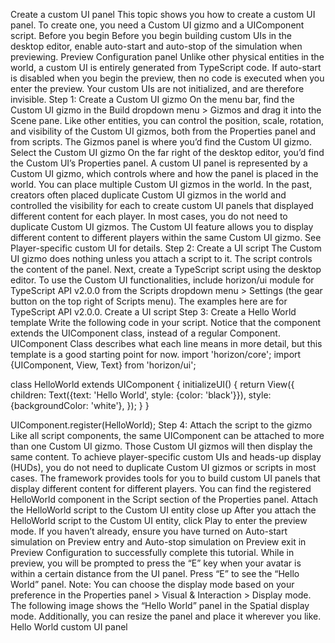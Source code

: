 Create a custom UI panel
This topic shows you how to create a custom UI panel. To create one, you need a Custom UI gizmo and a 
UIComponent
script.
Before you begin
Before you begin building custom UIs in the desktop editor, enable auto-start and auto-stop of the simulation when previewing.
Preview Configuration panel
Unlike other physical entities in the world, a custom UI is entirely generated from TypeScript code. If auto-start is disabled when you begin the preview, then no code is executed when you enter the preview. Your custom UIs are not initialized, and are therefore invisible.
Step 1: Create a Custom UI gizmo
On the menu bar, find the Custom UI gizmo in the Build dropdown menu > Gizmos and drag it into the Scene pane. Like other entities, you can control the position, scale, rotation, and visibility of the Custom UI gizmos, both from the Properties panel and from scripts.
The Gizmos panel is where you’d find the Custom UI gizmo.
Select the Custom UI gizmo
On the far right of the desktop editor, you’d find the Custom UI’s Properties panel.
A custom UI panel is represented by a Custom UI gizmo, which controls where and how the panel is placed in the world. You can place multiple Custom UI gizmos in the world.
In the past, creators often placed duplicate Custom UI gizmos in the world and controlled the visibility for each to create custom UI panels that displayed different content for each player. In most cases, you do not need to duplicate Custom UI gizmos. The Custom UI feature allows you to display different content to different players within the same Custom UI gizmo. See Player-specific custom UI for details.
Step 2: Create a UI script
The Custom UI gizmo does nothing unless you attach a script to it. The script controls the content of the panel. Next, create a TypeScript script using the desktop editor. To use the Custom UI functionalities, include horizon/ui module for TypeScript API v2.0.0 from the Scripts dropdown menu > Settings (the gear button on the top right of Scripts menu). The examples here are for TypeScript API v2.0.0.
Create a UI script
Step 3: Create a Hello World template
Write the following code in your script. Notice that the component extends the UIComponent class, instead of a regular Component. UIComponent Class describes what each line means in more detail, but this template is a good starting point for now.
import 'horizon/core';
import {UIComponent, View, Text} from 'horizon/ui';

class HelloWorld extends UIComponent {
  initializeUI() {
    return View({
      children: Text({text: 'Hello World', style: {color: 'black'}}),
      style: {backgroundColor: 'white'},
    });
  }
}

UIComponent.register(HelloWorld);
Step 4: Attach the script to the gizmo
Like all script components, the same UIComponent can be attached to more than one Custom UI gizmo. Those Custom UI gizmos will then display the same content.
To achieve player-specific custom UIs and heads-up display (HUDs), you do not need to duplicate Custom UI gizmos or scripts in most cases. The framework provides tools for you to build custom UI panels that display different content for different players.
You can find the registered HelloWorld component in the Script section of the Properties panel.
Attach the HelloWorld script to the Custom UI entity close up
After you attach the HelloWorld script to the Custom UI entity, click Play to enter the preview mode. If you haven’t already, ensure you have turned on Auto-start simulation on Preview entry and Auto-stop simulation on Preview exit in 
Preview Configuration
 to successfully complete this tutorial.
While in preview, you will be prompted to press the “E” key when your avatar is within a certain distance from the UI panel. Press “E” to see the “Hello World” panel.
Note: You can choose the display mode based on your preference in the Properties panel > Visual & Interaction > Display mode. The following image shows the “Hello World” panel in the Spatial display mode. Additionally, you can resize the panel and place it wherever you like.
Hello World custom UI panel
